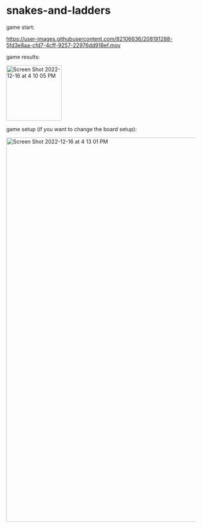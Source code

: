 # snakes-and-ladders

game start:

https://user-images.githubusercontent.com/82106636/208191288-5fd3e8aa-cfd7-4cff-9257-22976dd918ef.mov


game results:

<img width="147" alt="Screen Shot 2022-12-16 at 4 10 05 PM" src="https://user-images.githubusercontent.com/82106636/208191610-13855725-4024-41c3-808c-af40eff8232d.png">



game setup (if you want to change the board setup): 

<img width="1021" alt="Screen Shot 2022-12-16 at 4 13 01 PM" src="https://user-images.githubusercontent.com/82106636/208191603-8f3edc9b-218c-4f42-a084-d61e6e537890.png">
